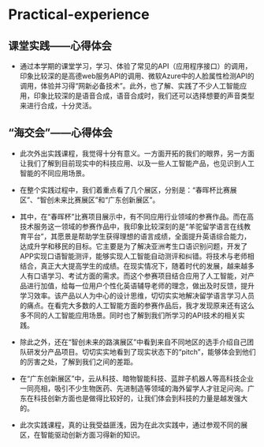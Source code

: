 # Practical-experience

## 课堂实践——心得体会
- 通过本学期的课堂学习，学习、体验了常见的API（应用程序接口）的调用，印象比较深的是高德web服务API的调用、微软Azure中的人脸属性检测API的调用，体验并习得“网新必备技术”。此外，也了解、实践了不少人工智能应用，印象比较深的是语音合成，语音合成时，我们还可以选择想要的声音类型来进行合成，十分灵活。


## “海交会”——心得体会

- 此次外出实践课程，我觉得十分有意义。一方面开拓的我们的眼界，另一方面让我们了解到目前现实中的科技应用、以及一些人工智能产品，也见识到人工智能的不同应用场景。

- 在整个实践过程中，我们着重点看了几个展区，分别是：“春晖杯比赛展区”、“智创未来比赛展区”和“广东创新展区”。

- 其中，在“春晖杯”比赛项目展示中，有不同应用行业领域的参赛作品。而在高技术服务这一领域的参赛作品中，我印象比较深刻的是“羊驼留学语言在线教育平台”，其愿景是帮助学生获得理想的语言成绩，全面提升英语综合能力，达成升学和移民的目标。它主要是为了解决亚洲考生口语识别问题，开发了APP实现口语智能测评，能够实现人工智能自动测评和纠错。将技术与老师相结合，真正大大提高学生的成绩。在现实情况下，随着时代的发展，越来越多人有口语学习、考试方面的需求。而这个参赛项目结合应用了人工智能，对产品进行加值，给每一位用户个性化英语辅导老师的理念，做出及时反馈，提升学习效率。该产品以人为中心的设计思维，切切实实地解决留学语言学习人员的痛点。在看完大多数的人工智能方面的参赛作品后，我才发现原来还有这么多不同的人工智能应用场景。同时也了解到我们所学习的API技术的相关实践。

- 除此之外，还在“智创未来的路演展区”中看到来自不同地区的选手介绍自己团队研发分产品项目。切切实实地看到了现实状态下的“pitch”，能够体会到他们的厉害之处，了解到我们之间的差距。

- 在“广东创新展区”中，云从科技、暗物智能科技、蓝胖子机器人等高科技企业一同亮相，吸引不少生物医药、先进制造等领域的海外留学人才驻足问询。广东在科技创新方面也是做得比较好的，让我们体会到科技的力量是越发强大的。

- 此次实践课程，真的让我受益匪浅，因为在此次实践中，通过参观不同的展区，在智能驱动创新方面习得新的知识。

